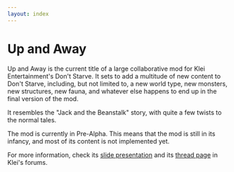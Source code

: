 ```yaml
---
layout: index
---
```



# Up and Away

Up and Away is the current title of a large collaborative mod for Klei Entertainment's Don't Starve. It sets to add a multitude of new content to Don't Starve, including, but not limited to, a new world type, new monsters, new structures, new fauna, and whatever else happens to end up in the final version of the mod.

It resembles the "Jack and the Beanstalk" story, with quite a few twists to the normal tales.

The mod is currently in Pre-Alpha. This means that the mod is still in its infancy, and most of its content is not implemented yet.

For more information, check its [slide presentation](https://docs.google.com/presentation/d/1tdbs-30BDY8eGRQKWfLx-UIFSJZjYPIUBligpdjf_pU/pub?start=false&amp;loop=false&amp;delayms=3000) and its [thread page](http://forums.kleientertainment.com/index.php?/topic/26501-up-and-away-mod-collaboration-thread) in Klei's forums.
